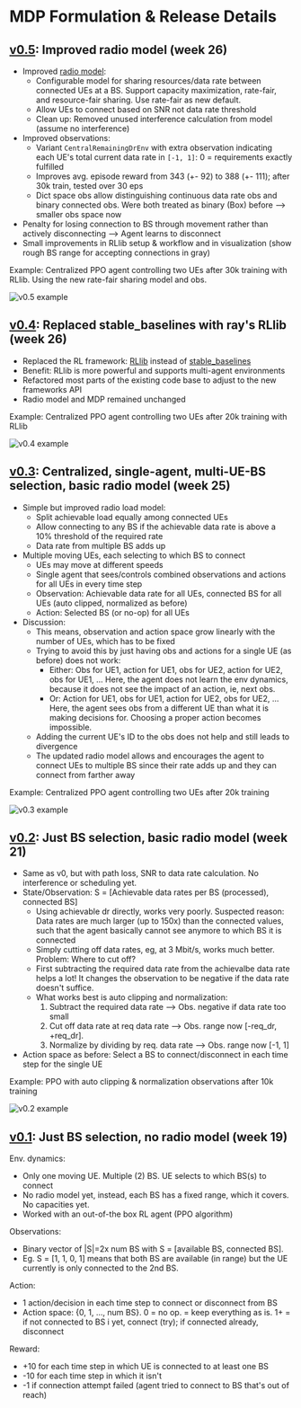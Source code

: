 # MDP Formulation & Release Details

## [v0.5](https://github.com/CN-UPB/deep-rl-mobility-management/releases/tag/v0.5): Improved radio model (week 26)

* Improved [radio model](https://github.com/CN-UPB/deep-rl-mobility-management/blob/master/docs/model.md):
    * Configurable model for sharing resources/data rate between connected UEs at a BS. Support capacity maximization, rate-fair, and resource-fair sharing. Use rate-fair as new default.
    * Allow UEs to connect based on SNR not data rate threshold
    * Clean up: Removed unused interference calculation from model (assume no interference)
* Improved observations:
    * Variant `CentralRemainingDrEnv` with extra observation indicating each UE's total current data rate in `[-1, 1]`: 0 = requirements exactly fulfilled
    * Improves avg. episode reward from 343 (+- 92) to 388 (+- 111); after 30k train, tested over 30 eps
    * Dict space obs allow distinguishing continuous data rate obs and binary connected obs. Were both treated as binary (Box) before --> smaller obs space now
* Penalty for losing connection to BS through movement rather than actively disconnecting --> Agent learns to disconnect
* Small improvements in RLlib setup & workflow and in visualization (show rough BS range for accepting connections in gray)

Example: Centralized PPO agent controlling two UEs after 30k training with RLlib. Using the new rate-fair sharing model and obs.

![v0.5 example](gifs/v05.gif)

## [v0.4](https://github.com/CN-UPB/deep-rl-mobility-management/releases/tag/v0.4): Replaced stable_baselines with ray's RLlib (week 26)

* Replaced the RL framework: [RLlib](https://docs.ray.io/en/latest/rllib.html) instead of [stable_baselines](https://stable-baselines.readthedocs.io/en/master/)
* Benefit: RLlib is more powerful and supports multi-agent environments
* Refactored most parts of the existing code base to adjust to the new frameworks API
* Radio model and MDP remained unchanged

Example: Centralized PPO agent controlling two UEs after 20k training with RLlib

![v0.4 example](gifs/v04.gif)

## [v0.3](https://github.com/CN-UPB/deep-rl-mobility-management/releases/tag/v0.3): Centralized, single-agent, multi-UE-BS selection, basic radio model (week 25)

* Simple but improved radio load model: 
    * Split achievable load equally among connected UEs
    * Allow connecting to any BS if the achievable data rate is above a 10% threshold of the required rate
    * Data rate from multiple BS adds up
* Multiple moving UEs, each selecting to which BS to connect
    * UEs may move at different speeds
    * Single agent that sees/controls combined observations and actions for all UEs in every time step
    * Observation: Achievable data rate for all UEs, connected BS for all UEs (auto clipped, normalized as before)
    * Action: Selected BS (or no-op) for all UEs
* Discussion:
    * This means, observation and action space grow linearly with the number of UEs, which has to be fixed
    * Trying to avoid this by just having obs and actions for a single UE (as before) does not work:
        * Either: Obs for UE1, action for UE1, obs for UE2, action for UE2, obs for UE1, ...
        Here, the agent does not learn the env dynamics, because it does not see the impact of an action, ie, next obs.
        * Or: Action for UE1, obs for UE1, action for UE2, obs for UE2, ...
        Here, the agent sees obs from a different UE than what it is making decisions for. Choosing a proper action becomes impossible.
    * Adding the current UE's ID to the obs does not help and still leads to divergence
    * The updated radio model allows and encourages the agent to connect UEs to multiple BS since their rate adds up and they can connect from farther away

Example: Centralized PPO agent controlling two UEs after 20k training

![v0.3 example](gifs/v03.gif)

## [v0.2](https://github.com/CN-UPB/deep-rl-mobility-management/releases/tag/v0.2): Just BS selection, basic radio model (week 21)

* Same as v0, but with path loss, SNR to data rate calculation. No interference or scheduling yet.
* State/Observation: S = [Achievable data rates per BS (processed), connected BS]
    * Using achievable dr directly, works very poorly. 
    Suspected reason: Data rates are much larger (up to 150x) than the connected values, such that 
    the agent basically cannot see anymore to which BS it is connected
    * Simply cutting off data rates, eg, at 3 Mbit/s, works much better. Problem: Where to cut off?
    * First subtracting the required data rate from the achievalbe data rate helps a lot!
    It changes the observation to be negative if the data rate doesn't suffice.
    * What works best is auto clipping and normalization:
        1. Subtract the required data rate --> Obs. negative if data rate too small
        1. Cut off data rate at req data rate --> Obs. range now [-req_dr, +req_dr].
        1. Normalize by dividing by req. data rate --> Obs. range now [-1, 1]
* Action space as before: Select a BS to connect/disconnect in each time step for the single UE

Example: PPO with auto clipping & normalization observations after 10k training

![v0.2 example](gifs/v02.gif)

## [v0.1](https://github.com/CN-UPB/deep-rl-mobility-management/releases/tag/v0.1): Just BS selection, no radio model (week 19)

Env. dynamics:

* Only one moving UE. Multiple (2) BS. UE selects to which BS(s) to connect
* No radio model yet, instead, each BS has a fixed range, which it covers. No capacities yet.
* Worked with an out-of-the box RL agent (PPO algorithm)

Observations: 

* Binary vector of |S|=2x num BS with S = [available BS, connected BS].
* Eg. S = [1, 1, 0, 1] means that both BS are available (in range) but the UE currently is only connected to the 2nd BS.

Action: 

* 1 action/decision in each time step to connect or disconnect from BS
* Action space: {0, 1, ..., num BS}. 0 = no op. = keep everything as is. 1+ = if not connected to BS i yet, connect (try); if connected already, disconnect

Reward:

* +10 for each time step in which UE is connected to at least one BS
* -10 for each time step in which it isn't
* -1 if connection attempt failed (agent tried to connect to BS that's out of reach)
